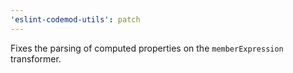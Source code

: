 ```yaml
---
'eslint-codemod-utils': patch
---
```


Fixes the parsing of computed properties on the `memberExpression` transformer.
